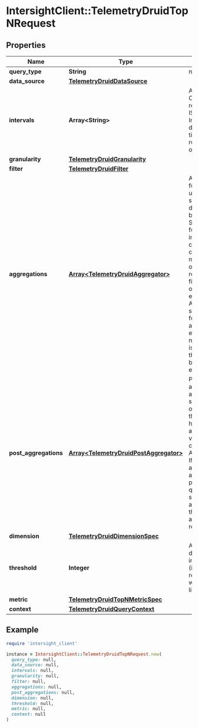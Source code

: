 # IntersightClient::TelemetryDruidTopNRequest

## Properties

| Name | Type | Description | Notes |
| ---- | ---- | ----------- | ----- |
| **query_type** | **String** | null |  |
| **data_source** | [**TelemetryDruidDataSource**](TelemetryDruidDataSource.md) |  |  |
| **intervals** | **Array&lt;String&gt;** | A JSON Object representing ISO-8601 Intervals. This defines the time ranges to run the query over. |  |
| **granularity** | [**TelemetryDruidGranularity**](TelemetryDruidGranularity.md) |  |  |
| **filter** | [**TelemetryDruidFilter**](TelemetryDruidFilter.md) |  | [optional] |
| **aggregations** | [**Array&lt;TelemetryDruidAggregator&gt;**](TelemetryDruidAggregator.md) | Aggregation functions are used to summarize data in buckets. Summarization functions include counting rows, calculating the min/max/sum of metrics and retrieving the first/last value of metrics for each bucket. Additional summarization functions are available with extensions. If no aggregator is provided, the results will be empty for each bucket. | [optional] |
| **post_aggregations** | [**Array&lt;TelemetryDruidPostAggregator&gt;**](TelemetryDruidPostAggregator.md) | Post-aggregations are specifications of processing that should happen on aggregated values as they come out of Apache Druid. If you include a post aggregation as part of a query, make sure to include all aggregators the post-aggregator requires. | [optional] |
| **dimension** | [**TelemetryDruidDimensionSpec**](TelemetryDruidDimensionSpec.md) |  |  |
| **threshold** | **Integer** | An integer defining the N in the topN (i.e. how many results you want in the top list). |  |
| **metric** | [**TelemetryDruidTopNMetricSpec**](TelemetryDruidTopNMetricSpec.md) |  |  |
| **context** | [**TelemetryDruidQueryContext**](TelemetryDruidQueryContext.md) |  | [optional] |

## Example

```ruby
require 'intersight_client'

instance = IntersightClient::TelemetryDruidTopNRequest.new(
  query_type: null,
  data_source: null,
  intervals: null,
  granularity: null,
  filter: null,
  aggregations: null,
  post_aggregations: null,
  dimension: null,
  threshold: null,
  metric: null,
  context: null
)
```

